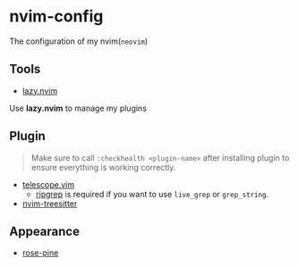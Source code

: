 # nvim-config

The configuration of my nvim(`neovim`)

## Tools

- [lazy.nvim](https://github.com/folke/lazy.nvim)

Use **lazy.nvim** to manage my plugins

## Plugin

> Make sure to call `:checkhealth <plugin-name>` after installing plugin to ensure everything is working correctly.

- [telescope.vim](https://github.com/nvim-telescope/telescope.nvim)
    - [ripgrep](https://github.com/BurntSushi/ripgrep) is required if you want to use `live_grep` or `grep_string`.
- [nvim-treesitter](https://github.com/nvim-treesitter/nvim-treesitter)

## Appearance

- [rose-pine](https://github.com/rose-pine/neovim)
